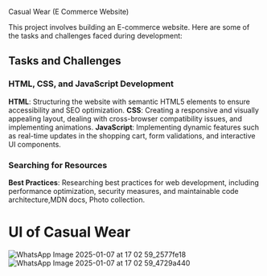 Casual Wear (E Commerce Website) 

This project involves building an E-commerce website. Here are some of the tasks and challenges faced during development:

## Tasks and Challenges

### HTML, CSS, and JavaScript Development

 **HTML**: Structuring the website with semantic HTML5 elements to ensure accessibility and SEO optimization.
 **CSS**: Creating a responsive and visually appealing layout, dealing with cross-browser compatibility issues, and implementing animations.
 **JavaScript**: Implementing dynamic features such as real-time updates in the shopping cart, form validations, and interactive UI components.

### Searching for Resources 

**Best Practices**: Researching best practices for web development, including performance optimization, security measures, and maintainable code architecture,MDN docs, Photo collection.

# UI of Casual Wear 

![WhatsApp Image 2025-01-07 at 17 02 59_2577fe18](https://github.com/user-attachments/assets/a4c71a00-dce1-4dd1-9d87-00804df8ec11)
![WhatsApp Image 2025-01-07 at 17 02 59_4729a440](https://github.com/user-attachments/assets/af0808aa-71b0-4b3c-ad83-a8e318c371e9)
